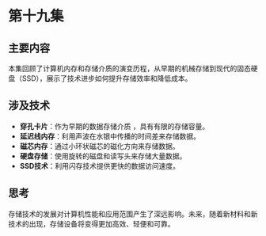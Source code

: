 # 第十九集


## 主要内容

本集回顾了计算机内存和存储介质的演变历程，从早期的机械存储到现代的固态硬盘（SSD），展示了技术进步如何提升存储效率和降低成本。

## 涉及技术

- **穿孔卡片**：作为早期的数据存储介质
，具有有限的存储容量。
- **延迟线内存**：利用声波在水银中传播的时间差来存储数据。
- **磁芯内存**：通过小环状磁芯的磁化方向来存储数据。
- **硬盘存储**：使用旋转的磁盘和读写头来存储大量数据。
- **SSD技术**：利用闪存技术提供更快的数据访问速度。

## 思考

存储技术的发展对计算机性能和应用范围产生了深远影响。未来，随着新材料和新技术的出现，存储设备将变得更加高效、轻便和可靠。

